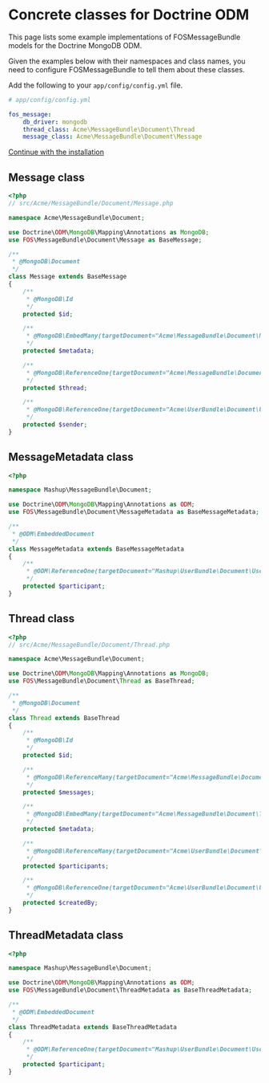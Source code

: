 Concrete classes for Doctrine ODM
=================================

This page lists some example implementations of FOSMessageBundle models for the Doctrine
MongoDB ODM.

Given the examples below with their namespaces and class names, you need to configure
FOSMessageBundle to tell them about these classes.

Add the following to your `app/config/config.yml` file.

```yaml
# app/config/config.yml

fos_message:
    db_driver: mongodb
    thread_class: Acme\MessageBundle\Document\Thread
    message_class: Acme\MessageBundle\Document\Message
```

[Continue with the installation][]

Message class
-------------

```php
<?php
// src/Acme/MessageBundle/Document/Message.php

namespace Acme\MessageBundle\Document;

use Doctrine\ODM\MongoDB\Mapping\Annotations as MongoDB;
use FOS\MessageBundle\Document\Message as BaseMessage;

/**
 * @MongoDB\Document
 */
class Message extends BaseMessage
{
    /**
     * @MongoDB\Id
     */
    protected $id;

    /**
     * @MongoDB\EmbedMany(targetDocument="Acme\MessageBundle\Document\MessageMetadata")
     */
    protected $metadata;

    /**
     * @MongoDB\ReferenceOne(targetDocument="Acme\MessageBundle\Document\Thread")
     */
    protected $thread;

    /**
     * @MongoDB\ReferenceOne(targetDocument="Acme\UserBundle\Document\User")
     */
    protected $sender;
}
```

MessageMetadata class
---------------------

```php
<?php

namespace Mashup\MessageBundle\Document;

use Doctrine\ODM\MongoDB\Mapping\Annotations as ODM;
use FOS\MessageBundle\Document\MessageMetadata as BaseMessageMetadata;

/**
 * @ODM\EmbeddedDocument
 */
class MessageMetadata extends BaseMessageMetadata
{
    /**
     * @ODM\ReferenceOne(targetDocument="Mashup\UserBundle\Document\User")
     */
    protected $participant;
}
```

Thread class
------------

```php
<?php
// src/Acme/MessageBundle/Document/Thread.php

namespace Acme\MessageBundle\Document;

use Doctrine\ODM\MongoDB\Mapping\Annotations as MongoDB;
use FOS\MessageBundle\Document\Thread as BaseThread;

/**
 * @MongoDB\Document
 */
class Thread extends BaseThread
{
    /**
     * @MongoDB\Id
     */
    protected $id;

    /**
     * @MongoDB\ReferenceMany(targetDocument="Acme\MessageBundle\Document\Message")
     */
    protected $messages;

    /**
     * @MongoDB\EmbedMany(targetDocument="Acme\MessageBundle\Document\ThreadMetadata")
     */
    protected $metadata;

    /**
     * @MongoDB\ReferenceMany(targetDocument="Acme\UserBundle\Document\User")
     */
    protected $participants;

    /**
     * @MongoDB\ReferenceOne(targetDocument="Acme\UserBundle\Document\User")
     */
    protected $createdBy;
}
```

ThreadMetadata class
--------------------

```php
<?php

namespace Mashup\MessageBundle\Document;

use Doctrine\ODM\MongoDB\Mapping\Annotations as ODM;
use FOS\MessageBundle\Document\ThreadMetadata as BaseThreadMetadata;

/**
 * @ODM\EmbeddedDocument
 */
class ThreadMetadata extends BaseThreadMetadata
{
    /**
     * @ODM\ReferenceOne(targetDocument="Mashup\UserBundle\Document\User")
     */
    protected $participant;
}
```

[Continue with the installation]: 01-installation.md
